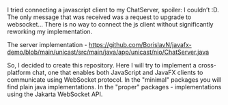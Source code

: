 I tried connecting a javascript client to my ChatServer, spoiler: I couldn’t :D.
The only message that was received was a request to upgrade to websocket… 
There is no way to connect the js client without significantly reworking my implementation.

The server implementation - https://github.com/BorislavN/javafx-demo/blob/main/unicast/src/main/java/app/unicast/nio/ChatServer.java

So, I decided to create this repository.
Here I will try to implement a cross-platform chat,
one that enables both JavaScript and JavaFX clients to communicate using WebSocket protocol.
In the "minimal" packages you will find plain java implementations.
In the "proper" packages - implementations using the Jakarta WebSocket API.
